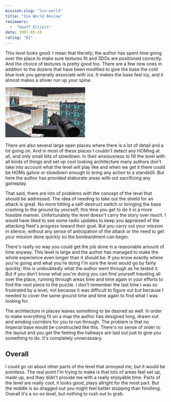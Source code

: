 ```yaml
---
mission-slug: "ice-world"
title: "Ice World Review"
reviewers: 
  -  "Geoff Elliott"
date: 1997-05-10
rating: "81"
---
```


This level looks good. I mean that literally; the author has spent time going over the place to make sure textures fit and 3DOs are positioned correctly. And the choice of textures is pretty good too. There are a few new ones in addition to the dozens that have been modified to give the base the cold blue look you generally associate with ice. It makes the base feel icy, and it almost makes a shiver run up your spine.

![Danger Room screenshot](./iceworld.png "There are several large open areas with lots of detail and no HOMing.")

There are also several large open places where there is a lot of detail and a lot going on. And in most of these places I couldn't detect any HOMing at all, and only small bits of slowdown. In their anxiousness to fill the level with all kinds of things and set up cool looking architecture many authors don't take into account what the level will play like and when we get it there could be HOMs galore or slowdown enough to bring any action to a standstill. But here the author has provided elaborate areas with out sacrificing any gameplay.

That said, there are lots of problems with the concept of the level that should be addressed. The idea of needing to take out the shield for an attack is great. No more hitting a self-destruct switch or bringing the base crashing to the ground by yourself; this time you get to do it in a more feasible manner. Unfortunately the level doesn't carry the story over much. I would have liked to see some radio updates to keep you appraised of the attacking fleet's progress toward their goal. But you carry out your mission in silence, without any sense of anticipation of the attack or the need to get your mission done quickly so the bombardment can begin.

There's really no way you could get the job done in a reasonable amount of time anyway. This level is large and the author has managed to make the whole experience even longer than it should be. If you know exactly where you're going and what you're doing I'm sure the level would go by fairly quickly; this is undoubtedly what the author went through as he tested it. But if you don't know what you're doing you can find yourself traveling all over the place, running through areas time and time again in your efforts to find the next piece to the puzzle. I don't remember the last time I was so frustrated by a level, not because it was difficult to figure out but because I needed to cover the same ground time and time again to find what I was looking for.

The architecture in places leaves something to be desired as well. In order to make everything fit on a map the author has designed long, drawn out and winding corridors for you to run through. The problem is that no Imperial base would be constructed like this. There's no sense of order to the layout and you get the feeling the hallways are laid out just to give you something to do. It's completely unnecessary.

## Overall

I could go on about other parts of the level that annoyed me, but it would be pointless. The real point I'm trying to make is that lots of areas feel set up, made up, and they didn't provide me with a really enjoyable time. Parts of the level are really cool, it looks good, plays allright for the most part. But the middle is so dragged out you might feel better stopping than finishing. Overall it's a so-so level, but nothing to rush out to grab.

